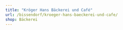 ```yaml
---
title: "Kröger Hans Bäckerei und Café"
url: /bissendorf/kroeger-hans-baeckerei-und-cafe/
shop: Bäckerei
---
```

